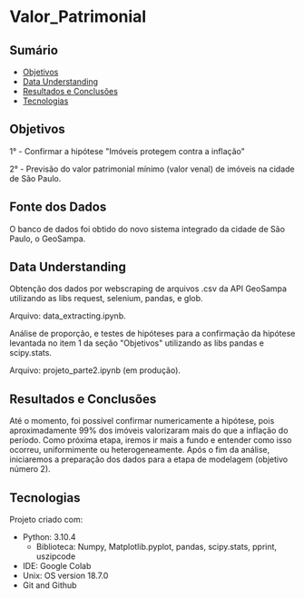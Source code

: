 # Valor_Patrimonial

## Sumário
* [Objetivos](#objetivo)
* [Data Understanding](#EDA)
* [Resultados e Conclusões](#Resultados)
* [Tecnologias](#tecnologias)

## Objetivos
1° - Confirmar a hipótese "Imóveis protegem contra a inflação"

2° - Previsão do valor patrimonial mínimo (valor venal) de imóveis na cidade de São Paulo.

## Fonte dos Dados
O banco de dados foi obtido do novo sistema integrado da cidade de São Paulo, o GeoSampa.

## Data Understanding
Obtenção dos dados por webscraping de arquivos .csv da API GeoSampa utilizando as libs request, selenium, pandas, e glob.

Arquivo: data_extracting.ipynb.

Análise de proporção, e testes de hipóteses para a confirmação da hipótese levantada no item 1 da seção "Objetivos" utilizando as libs pandas e scipy.stats. 

Arquivo: projeto_parte2.ipynb (em produção).

## Resultados e Conclusões
Até o momento, foi possível confirmar numericamente a hipótese, pois aproximadamente 99% dos imóveis valorizaram mais do que a inflação do período. Como próxima etapa, 
iremos ir mais a fundo e entender como isso ocorreu, uniformimente ou heterogeneamente. Após o fim da análise, iniciaremos a preparação dos dados para a etapa de 
modelagem (objetivo número 2).
	
## Tecnologias
Projeto criado com:
* Python: 3.10.4
  * Biblioteca: Numpy, Matplotlib.pyplot, pandas, scipy.stats, pprint, uszipcode
* IDE: Google Colab
* Unix: OS version 18.7.0
* Git and Github
